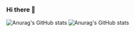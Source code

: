 ### Hi there 👋
![Anurag's GitHub stats](https://github-readme-stats.vercel.app/api?username=BOumaima&show_icons=true&theme=tokyonight)
![Anurag's GitHub stats](https://github-readme-stats.vercel.app/api?username=BOumaima&show_icons=true&theme=transparent)
